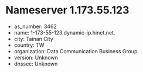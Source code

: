 # Nameserver 1.173.55.123

* as_number: 3462
* name: 1-173-55-123.dynamic-ip.hinet.net.
* city: Tainan City
* country: TW
* organization: Data Communication Business Group
* version: Unknown
* dnssec: Unknown
